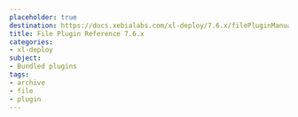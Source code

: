 ```yaml
---
placeholder: true
destination: https://docs.xebialabs.com/xl-deploy/7.6.x/filePluginManual.html
title: File Plugin Reference 7.6.x
categories:
- xl-deploy
subject:
- Bundled plugins
tags:
- archive
- file
- plugin
---
```

